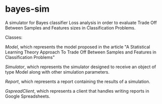 # bayes-sim
A simulator for Bayes classifier Loss analysis in order to evaluate Trade Off Between Samples and Features sizes in Classification Problems.

Classes:

*Model*, which represents the model proposed in the article "A Statistical Learning Theory Approach To Trade Off Between Samples and Features in Classification Problems"

*Simulator*, which represents the simulator designed to receive an object of type Model along with other simulation parameters.

*Report*, which represents a report containing the results of a simulation.

*GspreadClient*, which represents a client that handles writing reports in Google Spreadsheets.
